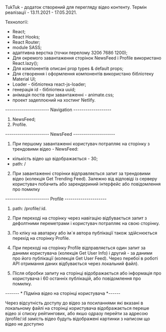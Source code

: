 TukTuk - додаток створений для перегляду відео контенту. Термін реалізації -
13.11.2021 - 17.05.2021.

Технології:

- React;
- React Hooks;
- React Router;
- module SASS;
- адаптивна верстка (точки перелому 320б 768б 1200);
- Для окремого завантаження сторінок NewsFeed і Profile використано
  React.lazy();
- Для компонентів описані prop types & default props;
- Для створення і оформлення компонентів використано бібліотеку Material UI;
- Loader - бібліотека react-js-loader;
- генерація id - бібліотека uuid;
- анімація постів при завантаженні - animate.css;
- проект задеплоєний на хостинг Netlify.

---------------------- Navigation -------------------

1. NewsFeed;
2. Profile.

---------------------- NewsFeed ---------------------

1. При першому завантаженні користувач потрапляє на сторінку з трендовими
   відео - NewsFeed:
- кількість відео що відображається - 30;
- path: /

2. При завантаженні сторінки відправляється запит за трендовими відео (колекція
   Get Trending Feed). Залежно від відповіді із серверу користувач побачить або
   зарендериний інтерфейс або повідомлення про помилку

---------------------- Profile ---------------------

1. path: /profile/:id.

2. При переході на сторінку через навігацію відбувається запит з дефолтними
   переметрами і користувач потрапляє на свою сторінку.

3. По кліку на аватарку або ім`я автора публікації також здійснюється перехід 
   на сторінку Profile.

4. При переході на сторінку Profile відправляється один запит за даними
   користувача (колекція Get User Info) і другий - за даними про його публікації
   (колекція Get User Feed). Через перебої в роботі API отримання даних
   відбувається через локальний файл).

5. Після обробки запиту на сторінці відображається або інформація про
   користувача і 60 останніх публікацій, або повідомлення про помилку.

------- * Підміна відео на сторінці користувача *------

Через відсутність доступу до відео за посиланнями які вказані в локальному файлі
на сторінці користувача відображається переше відео зі списку рейтингових, або
якшо одразу перейти за адресою /profile/:id замість відео будуть відображені
картинки з написом що відео не доступно
